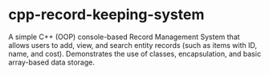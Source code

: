 # cpp-record-keeping-system
A simple C++ (OOP) console-based Record Management System that allows users to add, view, and search entity records (such as items with ID, name, and cost). Demonstrates the use of classes, encapsulation, and basic array-based data storage.
